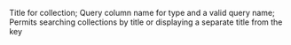 Title for collection;
Query column name for type and a valid query name;
Permits searching collections by title or displaying a separate title from the key
